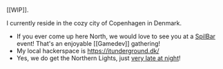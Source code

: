 [[WIP]].

I currently reside in the cozy city of Copenhagen in Denmark.

* If you ever come up here North, we would love to see you at a [SpilBar](https://www.facebook.com/groups/148420778510244) event! That's an enjoyable [[Gamedev]] gathering!
* My local hackerspace is https://itunderground.dk/
* Yes, we do get the Northern Lights, just [very late at night](https://www.youtube.com/watch?v=Rv5G9cMuYLc)!